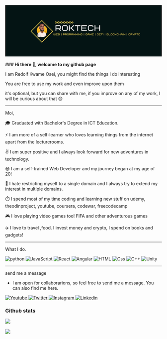 <img src="/banner0099.png" alt="banner">
<p> <b> ### Hi there 👋, welcome to my github page </b> </p>
<p> I am Redolf Kwame Osei, you might find the things I do interesting </p>
<p> You are free to use my work and even improve upon them </p>
<p> it's optional, but you can share with me, if you improve on any of my work, I will be curious about that 😊 </p>

---

Moi,

 <p> 🎓 Graduated with Bachelor's Degree in ICT Education.</p>
 <p> ⚡ I am more of a self-learner who loves learning things from the internet apart from the lecturerooms. </p>
 <p> ✌️ I am super positive and I always look forward for new adventures in technology.</p>
 <p> 😎 I am a self-trained Web Developer and my journey began at my age of 20! </p>
 <p> 👐 I hate restricting myself to a single domain and I always try to extend my interest in multiple domains.</p>
 <p> ⏱️ I spend most of my time coding and learning new stuff on udemy, theodinproject, youtube, coursera, codewar, freecodecamp
 <p> 🎮 I love playing video games too! FIFA and other adventurous games </p>
 <p> ✈️ I love to travel ,food. I invest money and crypto, I spend on books and gadgets! </p>


---

What I do. 

<p>
<img alt="python" src="https://img.shields.io/badge/Python-yellow?logo=python&logicColor=white&style=for-the-badge"/>
<img alt="JavaScript" src="https://img.shields.io/badge/JavaScript-F7DF1E?logo=javascript&logoColor=white&style=for-the-badge" />
<img alt="React" src="https://img.shields.io/badge/React-61DAFB?logo=react&logoColor=white&style=for-the-badge" />
<img alt="Angular" src="https://img.shields.io/badge/Angular-DD0031?logo=angular&logoColor=white&style=for-the-badge" />
<img alt="HTML" src="https://img.shields.io/badge/HTML-E34F26?logo=html5&logoColor=white&style=for-the-badge" />
<img alt="Css" src="https://img.shields.io/badge/CSS-1572B6?logo=css3&logoColor=white&style=for-the-badge" />
<img alt="C++" src="https://img.shields.io/badge/c++-239120?logo=cplusplus&logoColor=white&style=for-the-badge" />
<img alt="Unity" src="https://img.shields.io/badge/Unity-000000?logo=unity&logoColor=white&style=for-the-badge" />  
</p>

---

 send me a message
  - I am open for collaborarions, so feel free to send me a message. You can also find me here.
<p>
  <a href="https://www.youtube.com/channel/UCV4mJXsZPRcGFbZLurtToBA">
  <img
    alt="Youtube"
    src="https://img.shields.io/badge/youtube-FF0000?logo=youtube&logoColor=white&style=for-the-badge"
  />
</a>
<a href="https://twitter.com/redolfosei">
  <img
    alt="Twitter"
    src="https://img.shields.io/badge/Twitter-1DA1F2?logo=twitter&logoColor=white&style=for-the-badge"
  />
</a>
<a href="https://www.instagram.com/redolfosei">
  <img
    alt="Instagram"
    src="https://img.shields.io/badge/Instagram-E4405F?logo=instagram&logoColor=white&style=for-the-badge"
  />
</a>
<a href="https://www.linkedin.com/in/redolf">
  <img
    alt="Linkedin"
    src="https://img.shields.io/badge/linkedin-0077B5?logo=linkedin&logoColor=white&style=for-the-badge"
  />
</a>
</p>

### Github stats
<img
  src="https://github-readme-stats.vercel.app/api?username=redolfosei&count_private=true&title_color=FD9047&icon_color=FD9047&text_color=0C2233&custom_title=RedolF+Osei's+GitHub+Stats&show_icons=true"
/>

<img
  src="https://github-readme-stats.vercel.app/api/top-langs/?username=redolfosei"
/>


